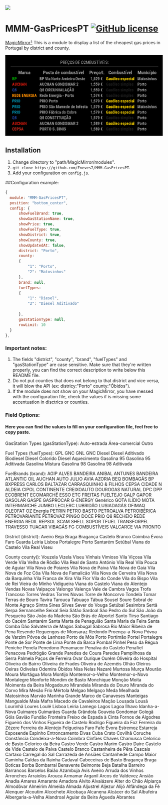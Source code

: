 ![](https://komarev.com/ghpvc/?username=fneves7-MMM-GasPricesPT&label=Visualizations)

# MMM-GasPricesPT [![GitHub license](https://img.shields.io/badge/license-GPL_3.0-red.svg)](https://raw.githubusercontent.com/Fneves7/MMM-GasPricesPT/main/LICENSE)

[MagicMirror²](https://github.com/MichMich/MagicMirror) This is a module to display a list of the cheapest gas prices in Portugal by district and county.

![image](image.png)

## Installation
1. Change directory to "path/MagicMirror/modules".
2. `git clone https://github.com/Fneves7/MMM-GasPricesPT`.
3. Add your configuration on `config.js`.

##Configuration example:

```js
{
  module: "MMM-GasPricesPT",
  position: "bottom_center",
  config: {
      showFuelBrand: true,
      showGasStationName: true,
      showPrice: true,
      showFuelType: true,
      showDistrict: true,
      showCounty: true,
      showUpdatedAt: false,         
      district: "Porto",
      county: 
      {
          "1": "Porto",
          "2": "Matosinhos"
      },
      brand: null,
      fuelTypes:
      {
          "1": "Diesel",
          "2": "Diesel Aditivado"

      },
      gasStationType: null,
      rowLimit: 10
  }
},
```

### Important notes:
1. The fields "district", "county", "brand", "fuelTypes" and "gasStationType" are case sensitive. Make sure that they're written properly, you can find the correct description to write below this README file.
2. Do not put counties that does not belong to that district and vice versa, it will blow the API (ex: districy:"Porto" county:"Óbidos").
3. If the module does not show on your MagicMirror, you have messed with the configuration file, check the values if is missing some accentuation in disctrics or counties.


### Field Options:
#### Here you can find the values to fill on your configuration file, feel free to copy paste.

GasStation Types (gasStationType):
  Auto-estrada
  Área-comercial
  Outro

Fuel Types (fuelTypes):
  GPL
  GNC
  GNL
  GNC
  Diesel
  Diesel Aditivado
  Biodiesel
  Diesel Colorido
  Diesel Aquecimento
  Gasolina 95
  Gasolina 95 Aditivada
  Gasolina Mistura
  Gasolina 98
  Gasolina 98 Aditivada

FuelBrands (brand):
  AGIP 
  ALVES BANDEIRA 
  ANIBAL ANTUNES BANDEIRA 
  ATLANTIC OIL 
  AUCHAN 
  AUTO JULIO 
  AVIA 
  AZORIA 
  BEQ 
  BOMBAGÁS
  BP
  BXPRESS
  CARLOS BALTAZAR
  CARRASQUINHO & FILHOS
  CEPSA
  CIDADE N ALDEIA
  CIPOL
  CONTINENTE
  CREIXOAUTO
  DOUROGAS NATURAL
  DPC
  DPP
  ECOBRENT
  ECOMARCHÉ
  ESSO
  ETC
  FREITAS
  FUELTEJO
  GALP
  GAPOR
  GASOLAR
  GASPE
  GASPROCAR
  G-ENERGY
  Genérico
  GOTA
  ILÍDIO MOTA
  INTERMARCHÉ
  JUMBO
  LECLERC
  LUBRIDÃO
  LUSIADAGÁS
  OFIMAQ
  OLEOFAT
  OZ Energia
  PETRIN
  PETRO BASTO
  PETROALVA
  PETROIBÉRICA
  PETROVARIANTE
  PETROVAZ
  PINGO DOCE
  PRIO
  Q8
  RECHEIO
  REDE ENERGIA
  REDIL
  REPSOL
  SCAM
  SHELL
  SOPOR
  TFUEL
  TRANSFORPEL
  TRAVESSO
  TUACAR
  VIBAGÁS
  FG COMBUSTÍVEIS
  VALCARCE
  VIA
  PRONTO 

District (district):
  Aveiro 
  Beja 
  Braga 
  Bragança 
  Castelo Branco 
  Coimbra 
  Évora 
  Faro 
  Guarda 
  Leiria
  Lisboa
  Portalegre
  Porto
  Santarém
  Setúbal
  Viana do Castelo
  Vila Real
  Viseu 

County county():
  Vouzela 
  Vizela
  Viseu 
  Vinhais
  Vimioso
  Vila Viçosa 
  Vila Verde
  Vila Velha de Ródão
  Vila Real de Santo António 
  Vila Real 
  Vila Pouca de Aguiar 
  Vila Nova de Poiares
  Vila Nova de Paiva 
  Vila Nova de Gaia 
  Vila Nova de Foz Côa 
  Vila Nova de Famalicão
  Vila Nova de Cerveira 
  Vila Nova da Barquinha 
  Vila Franca de Xira 
  Vila Flor
  Vila do Conde 
  Vila do Bispo 
  Vila de Rei
  Vieira do Minho
  Vidigueira
  Viana do Castelo 
  Viana do Alentejo 
  Vendas Novas 
  Valpaços 
  Valongo 
  Valença 
  Vale de Cambra
  Vagos
  Trofa 
  Trancoso 
  Torres Vedras 
  Torres Novas 
  Torre de Moncorvo
  Tondela 
  Tomar 
  Terras de Bouro
  Tavira 
  Tarouca 
  Tabuaço 
  Tábua
  Sousel 
  Soure
  Sobral de Monte Agraço 
  Sintra 
  Sines 
  Silves 
  Sever do Vouga
  Setúbal 
  Sesimbra 
  Sertã
  Serpa
  Sernancelhe 
  Seixal 
  Seia 
  Sátão 
  Sardoal 
  São Pedro do Sul 
  São João da Pesqueira 
  São João da Madeira
  São Brás de Alportel 
  Santo Tirso 
  Santiago do Cacém 
  Santarém 
  Santa Marta de Penaguião 
  Santa Maria da Feira
  Santa Comba Dão 
  Salvaterra de Magos 
  Sabugal 
  Sabrosa 
  Rio Maior 
  Ribeira de Pena 
  Resende 
  Reguengos de Monsaraz 
  Redondo
  Proença-a-Nova
  Póvoa de Varzim 
  Póvoa de Lanhoso
  Porto de Mós 
  Porto 
  Portimão 
  Portel
  Portalegre 
  Ponte de Sor 
  Ponte de Lima 
  Ponte da Barca 
  Pombal 
  Pinhel 
  Peso da Régua 
  Peniche 
  Penela
  Penedono 
  Penamacor
  Penalva do Castelo 
  Penafiel 
  Penacova
  Pedrógão Grande 
  Paredes de Coura 
  Paredes 
  Pampilhosa da Serra
  Palmela 
  Paços de Ferreira 
  Ovar
  Ourique
  Ourém 
  Oliveira do Hospital
  Oliveira do Bairro
  Oliveira de Frades 
  Oliveira de Azeméis
  Olhão 
  Oleiros
  Oeiras 
  Odivelas 
  Odemira
  Óbidos 
  Nisa 
  Nelas 
  Nazaré 
  Murtosa
  Murça 
  Mourão
  Moura
  Mortágua 
  Mora
  Montijo 
  Montemor-o-Velho
  Montemor-o-Novo
  Montalegre 
  Monforte 
  Mondim de Basto 
  Monchique 
  Monção 
  Moita 
  Moimenta da Beira 
  Mogadouro
  Mirandela
  Miranda do Douro
  Miranda do Corvo
  Mira
  Mesão Frio 
  Mértola
  Melgao 
  Melgaço 
  Meda 
  Mealhada
  Matosinhos 
  Marvão 
  Marinha Grande 
  Marco de Canaveses 
  Manteigas 
  Mangualde 
  Maia 
  Mafra 
  Macedo de Cavaleiros
  Mação 
  Lousada 
  Lousã
  Lourinhã 
  Loures 
  Loulé 
  Lisboa 
  Leiria 
  Lamego 
  Lagos 
  Lagoa 
  Ílhavo 
  Idanha-a-Nova
  Guimares
  Guimarães
  Guarda 
  Grândola 
  Gouveia 
  Gondomar 
  Golegã 
  Góis
  Gavião 
  Fundão
  Fronteira 
  Freixo de Espada à Cinta
  Fornos de Algodres 
  Figueiró dos Vinhos 
  Figueira de Castelo Rodrigo 
  Figueira da Foz
  Ferreira do Zêzere 
  Ferreira do Alentejo
  Felgueiras 
  Faro 
  Fafe
  Évora
  Estremoz
  Estarreja 
  Esposende
  Espinho 
  Entroncamento 
  Elvas 
  Cuba
  Crato 
  Covilhã
  Coruche 
  Constância 
  Condeixa-a-Nova
  Coimbra
  Cinfães 
  Chaves 
  Chamusca 
  Celorico de Basto
  Celorico da Beira 
  Castro Verde
  Castro Marim 
  Castro Daire 
  Castelo de Vide 
  Castelo de Paiva 
  Castelo Branco
  Castanheira de Pêra 
  Cascais 
  Cartaxo 
  Carregal do Sal 
  Carrazeda de Ansiães
  Cantanhede
  Campo Maior 
  Caminha 
  Caldas da Rainha 
  Cadaval 
  Cabeceiras de Basto
  Bragança
  Braga
  Boticas 
  Borba
  Bombarral 
  Benavente 
  Belmonte
  Beja
  Batalha 
  Barreiro 
  Barrancos
  Barcelos
  Baião 
  Azambuja 
  Avis 
  Aveiro 
  Arruda dos Vinhos 
  Arronches 
  Arraiolos
  Arouca 
  Armamar 
  Arganil
  Arcos de Valdevez 
  Ansião 
  Anadia 
  Amares
  Amarante 
  Amadora 
  Alvito
  Alvaiázere 
  Alter do Chão 
  Alpiarça 
  Almodôvar
  Almeirim 
  Almeida 
  Almada 
  Aljustrel
  Aljezur 
  Alijó 
  Alfândega da Fé
  Alenquer 
  Alcoutim 
  Alcochete 
  Alcobaça 
  Alcanena 
  Alcácer do Sal 
  Albufeira 
  Albergaria-a-Velha 
  Alandroal
  Aguiar da Beira 
  Águeda 
  Abrantes